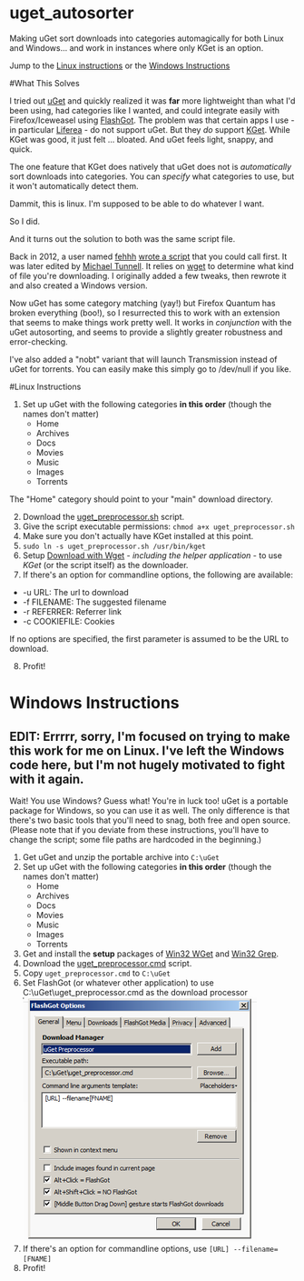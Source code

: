 # uget_autosorter
Making uGet sort downloads into categories automagically for both Linux and Windows... and work in instances where only KGet is an option.

Jump to the [Linux instructions](https://github.com/uriel1998/uget_autosorter#linux-instructions) or the [Windows Instructions](https://github.com/uriel1998/uget_autosorter#windows-instructions)

#What This Solves

I tried out [uGet](http://ugetdm.com/) and quickly realized it was **far** more lightweight than what I'd been using, had categories like I wanted, and could integrate easily with Firefox/Iceweasel using [FlashGot](https://flashgot.net/). The problem was that certain apps I use - in particular [Liferea](https://lzone.de/liferea/) - do not support uGet. But they *do* support [KGet](https://www.kde.org/applications/internet/kget/). While KGet was good, it just felt ... bloated. And uGet feels light, snappy, and quick.

The one feature that KGet does natively that uGet does not is *automatically* sort downloads into categories. You can *specify* what categories to use, but it won't automatically detect them.

Dammit, this is linux. I'm supposed to be able to do whatever I want.

So I did.

And it turns out the solution to both was the same script file.

Back in 2012, a user named [fehhh](http://ugetdm.com/forum/memberlist.php?mode=viewprofile&u=62) [wrote a script](http://ugetdm.com/forum/viewtopic.php?f=11&t=6) that you could call first. It was later edited by [Michael Tunnell](http://ugetdm.com/forum/memberlist.php?mode=viewprofile&u=2). It relies on [wget](https://www.gnu.org/software/wget/) to determine what kind of file you're downloading. I originally added a few tweaks, then rewrote it and also created a Windows version.

Now uGet has some category matching (yay!) but Firefox Quantum has broken everything (boo!), so I resurrected this to work with an extension that seems to make things work pretty well.  It works in *conjunction* with the uGet autosorting, and seems to provide a slightly greater robustness and error-checking.

I've also added a "nobt" variant that will launch Transmission instead of uGet for torrents.  You can easily make this simply go to /dev/null if you like.

#Linux Instructions

1. Set up uGet with the following categories **in this order** (though the names don't matter)
	* Home
	* Archives
	* Docs
	* Movies
	* Music
	* Images
	* Torrents

The "Home" category should point to your "main" download directory.

2. Download the [uget_preprocessor.sh](https://raw.githubusercontent.com/uriel1998/uget_autosorter/master/uget_preprocessor.sh) script.  
3. Give the script executable permissions: ```chmod a+x uget_preprocessor.sh```  
4. Make sure you don't actually have KGet installed at this point.   
5. ```sudo ln -s uget_preprocessor.sh /usr/bin/kget```  
6. Setup [Download with Wget](https://addons.mozilla.org/en-US/firefox/addon/download-with-gnu-wget/) - *including the helper application* - to use *KGet* (or the script itself) as the downloader.  
7. If there's an option for commandline options, the following are available:

* -u URL: The url to download
* -f FILENAME: The suggested filename
* -r REFERRER: Referrer link
* -c COOKIEFILE: Cookies

If no options are specified, the first parameter is assumed to be the URL to download.

8. Profit!  


# Windows Instructions  

## EDIT:  Errrrr, sorry, I'm focused on trying to make this work for me on Linux.  I've left the Windows code here, but I'm not hugely motivated to fight with it again.  


Wait! You use Windows? Guess what! You're in luck too! uGet is a portable package for Windows, so you can use it as well. The only difference is that there's two basic tools that you'll need to snag, both free and open source. (Please note that if you deviate from these instructions, you'll have to change the script; some file paths are hardcoded in the beginning.)

1. Get uGet and unzip the portable archive into ```C:\uGet```
2. Set up uGet with the following categories **in this order** (though the names don't matter)
	* Home
	* Archives
	* Docs
	* Movies
	* Music
	* Images
	* Torrents
3. Get and install the **setup** packages of [Win32 WGet](http://gnuwin32.sourceforge.net/packages/wget.htm) and [Win32 Grep](http://gnuwin32.sourceforge.net/packages/grep.htm).
4. Download the [uget_preprocessor.cmd](https://raw.githubusercontent.com/uriel1998/uget_autosorter/master/uget_preprocessor.cmd) script.  
5. Copy ```uget_preprocessor.cmd``` to ```C:\uGet```
6. Set FlashGot (or whatever other application) to use C:\uGet\uget_preprocessor.cmd as the download processor
![Setting Up FlashGot](win_preprocessor.png?raw=true "Setting up FlashGot")
7. If there's an option for commandline options, use ```[URL] --filename=[FNAME]```
8. Profit!  
